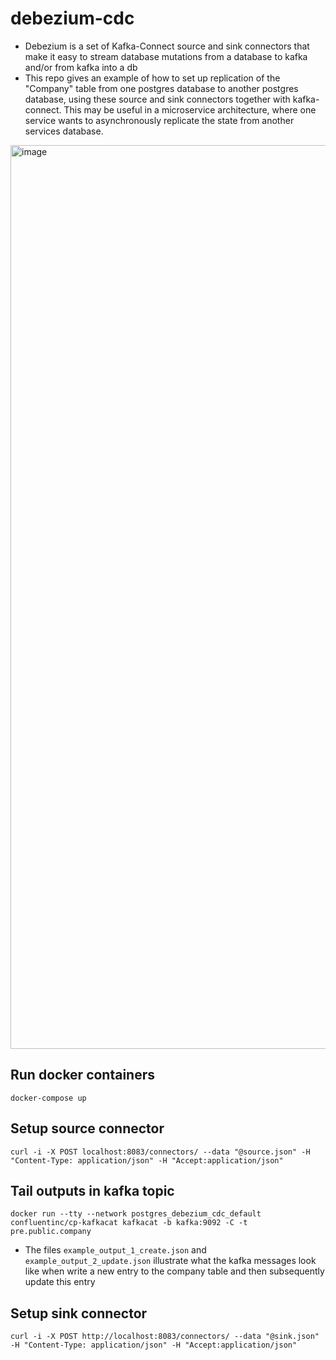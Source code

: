 # debezium-cdc
- Debezium is a set of Kafka-Connect source and sink connectors that make it easy to stream database mutations from a database to kafka and/or from kafka into a db
- This repo gives an example of how to set up replication of the "Company" table from one postgres database to another postgres database, using these source and sink connectors together with kafka-connect. This may be useful in a microservice architecture, where one service wants to asynchronously replicate the state from another services database.
<img width="1446" alt="image" src="https://github.com/user-attachments/assets/4e15b49c-d03b-45d2-a5da-dc5905641ab2" />


## Run docker containers
    docker-compose up

## Setup source connector
    curl -i -X POST localhost:8083/connectors/ --data "@source.json" -H "Content-Type: application/json" -H "Accept:application/json"

## Tail outputs in kafka topic
    docker run --tty --network postgres_debezium_cdc_default confluentinc/cp-kafkacat kafkacat -b kafka:9092 -C -t pre.public.company

- The files `example_output_1_create.json` and `example_output_2_update.json` illustrate what the kafka messages look like when write a new entry to the company table and then subsequently update this entry

## Setup sink connector
    curl -i -X POST http://localhost:8083/connectors/ --data "@sink.json" -H "Content-Type: application/json" -H "Accept:application/json"

